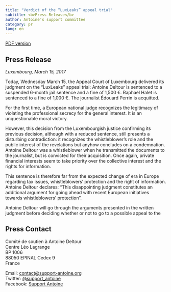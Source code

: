 ```yaml
---
title: "Verdict of the “LuxLeaks” appeal trial"
subtitle: <b>Press Release</b> 
author: Antoine's support committee
category: pr
lang: en
---
```


<a href="/docs/pr/2017-03-15-pr-appeal-verdict-EN.pdf"><i class="fa fa-file-pdf-o"></i> <span>PDF version</span></a>

## Press Release

_Luxembourg, March 15, 2017_

Today, Wednesday March 15, the Appeal Court of Luxembourg delivered its judgment on the “LuxLeaks” appeal trial: Antoine Deltour is sentenced to a suspended 6-month jail sentence and a fine of 1,500 €. Raphaël Halet is sentenced to a fine of 1,000 €. The journalist Édouard Perrin is acquitted.

For the first time, a European national judge recognizes the legitimacy of violating the professional secrecy for the general interest. It is an unquestionable moral victory.

However, this decision from the Luxembourgish justice confirming its previous decision, although with a reduced sentence, still presents a disturbing contradiction: it recognizes the whistleblower’s role and the public interest of the revelations but anyhow concludes on a condemnation. Antoine Deltour was a whistleblower when he transmitted the documents to the journalist, but is convicted for their acquisition. Once again, private financial interests seem to take priority over the collective interest and the rights for information.

This sentence is therefore far from the expected change of era in Europe regarding tax issues, whistleblowers’ protection and the right of information. Antoine Deltour declares: “This disappointing judgment constitutes an additional argument for going ahead with recent European initiatives towards whistleblowers’ protection”.

Antoine Deltour will go through the arguments presented in the written judgment before deciding whether or not to go to a possible appeal to the

## Press Contact

Comité de soutien à Antoine Deltour  
Centre Léo Lagrange  
BP 1006  
88050 EPINAL Cedex 9  
France  

Email: [contact@support-antoine.org](mailto:contact@support-antoine.org)  
Twitter: [@support_antoine](https://twitter.com/support_antoine)  
Facebook: [Support Antoine](https://www.facebook.com/pages/Support-Antoine/388682861307176)
